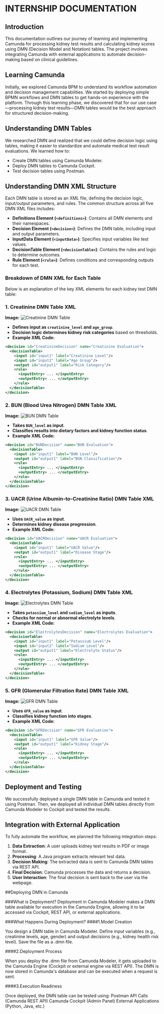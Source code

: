 # INTERNSHIP DOCUMENTATION


## Introduction
This documentation outlines our journey of learning and implementing Camunda for processing kidney test results and calculating kidney scores using DMN (Decision Model and Notation) tables. The project involves integrating Camunda with external applications to automate decision-making based on clinical guidelines.

## Learning Camunda
Initially, we explored Camunda BPM to understand its workflow automation and decision management capabilities. We started by deploying simple BPMN workflows and DMN tables to get hands-on experience with the platform. Through this learning phase, we discovered that for our use case—processing kidney test results—DMN tables would be the best approach for structured decision-making.

## Understanding DMN Tables
We researched DMN and realized that we could define decision logic using tables, making it easier to standardize and automate medical test result evaluations. We learned how to:
- Create DMN tables using Camunda Modeler.
- Deploy DMN tables to Camunda Cockpit.
- Test decision tables using Postman.

## Understanding DMN XML Structure
Each DMN table is stored as an XML file, defining the decision logic, input/output parameters, and rules. The common structure across all five DMN XML files includes:
- **Definitions Element (`<definitions>`)**: Contains all DMN elements and their namespaces.
- **Decision Element (`<decision>`)**: Defines the DMN table, including input and output parameters.
- **InputData Element (`<inputData>`)**: Specifies input variables like test values.
- **DecisionTable Element (`<decisionTable>`)**: Contains the rules and logic to determine outcomes.
- **Rule Element (`<rule>`)**: Defines conditions and corresponding outputs for each test.

### Breakdown of DMN XML for Each Table
Below is an explanation of the key XML elements for each kidney test DMN table:

### 1. Creatinine DMN Table XML
**Image:** ![Creatinine DMN Table](createnine.png)

- **Defines input as `creatinine_level` and `age_group`**.
- **Decision logic determines kidney risk categories** based on thresholds.
- **Example XML Code:**
```xml
<decision id="CreatinineDecision" name="Creatinine Evaluation">
  <decisionTable>
    <input id="input1" label="Creatinine Level"/>
    <input id="input2" label="Age Group"/>
    <output id="output1" label="Risk Category"/>
    <rule>
      <inputEntry> ... </inputEntry>
      <outputEntry> ... </outputEntry>
    </rule>
  </decisionTable>
</decision>
```

### 2. BUN (Blood Urea Nitrogen) DMN Table XML
**Image:** ![BUN DMN Table](bun.png)

- **Takes `BUN_level` as input**.
- **Classifies results into dietary factors and kidney function status**.
- **Example XML Code:**
```xml
<decision id="BUNDecision" name="BUN Evaluation">
  <decisionTable>
    <input id="input1" label="BUN Level"/>
    <output id="output1" label="BUN Classification"/>
    <rule>
      <inputEntry> ... </inputEntry>
      <outputEntry> ... </outputEntry>
    </rule>
  </decisionTable>
</decision>
```

### 3. UACR (Urine Albumin-to-Creatinine Ratio) DMN Table XML
**Image:** ![UACR DMN Table](uacr.png)

- **Uses `UACR_value` as input**.
- **Determines kidney disease progression**.
- **Example XML Code:**
```xml
<decision id="UACRDecision" name="UACR Evaluation">
  <decisionTable>
    <input id="input1" label="UACR Value"/>
    <output id="output1" label="Disease Stage"/>
    <rule>
      <inputEntry> ... </inputEntry>
      <outputEntry> ... </outputEntry>
    </rule>
  </decisionTable>
</decision>
```

### 4. Electrolytes (Potassium, Sodium) DMN Table XML
**Image:** ![Electrolytes DMN Table](electrolytes.png)

- **Takes `potassium_level` and `sodium_level` as inputs**.
- **Checks for normal or abnormal electrolyte levels**.
- **Example XML Code:**
```xml
<decision id="ElectrolytesDecision" name="Electrolytes Evaluation">
  <decisionTable>
    <input id="input1" label="Potassium Level"/>
    <input id="input2" label="Sodium Level"/>
    <output id="output1" label="Electrolyte Status"/>
    <rule>
      <inputEntry> ... </inputEntry>
      <outputEntry> ... </outputEntry>
    </rule>
  </decisionTable>
</decision>
```

### 5. GFR (Glomerular Filtration Rate) DMN Table XML
**Image:** ![GFR DMN Table](gfr.png)

- **Uses `GFR_value` as input**.
- **Classifies kidney function into stages**.
- **Example XML Code:**
```xml
<decision id="GFRDecision" name="GFR Evaluation">
  <decisionTable>
    <input id="input1" label="GFR Value"/>
    <output id="output1" label="Kidney Stage"/>
    <rule>
      <inputEntry> ... </inputEntry>
      <outputEntry> ... </outputEntry>
    </rule>
  </decisionTable>
</decision>
```

## Deployment and Testing
We successfully deployed a single DMN table in Camunda and tested it using Postman. Then, we deployed all individual DMN tables directly from Camunda Modeler to Cockpit and tested the results.

## Integration with External Application
To fully automate the workflow, we planned the following integration steps:
1. **Data Extraction**: A user uploads kidney test results in PDF or image format.
2. **Processing**: A Java program extracts relevant test data.
3. **Decision Making**: The extracted data is sent to Camunda DMN tables via REST API.
4. **Final Decision**: Camunda processes the data and returns a decision.
5. **User Interaction**: The final decision is sent back to the user via the webpage.

##Deploying DMN in Camunda

###What is Deployment?
Deployment in Camunda Modeler makes a DMN table available for execution in the Camunda Engine, allowing it to be accessed via Cockpit, REST API, or external applications.

###What Happens During Deployment?
####1.Model Creation

You design a DMN table in Camunda Modeler.
Define input variables (e.g., creatinine levels, age, gender) and output decisions (e.g., kidney health risk level).
Save the file as a .dmn file.

####2.Deployment Process

When you deploy the .dmn file from Camunda Modeler, it gets uploaded to the Camunda Engine (Cockpit or external engine via REST API).
The DMN is now stored in Camunda's database and can be executed when a request is sent.

####3.Execution Readiness

Once deployed, the DMN table can be tested using:
Postman API Calls (Camunda REST API)
Camunda Cockpit (Admin Panel)
External Applications (Python, Java, etc.)
